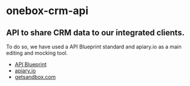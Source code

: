 # onebox-crm-api

## API to share CRM data to our integrated clients.

To do so, we have used a API Blueprint standard and apiary.io as a main editing and mocking tool.
+ [API Blueprint](https://apiblueprint.org/)
+ [apiary.io](https://app.apiary.io/oneboxcrmapi)
+ [getsandbox.com](http://onebox-crm-api.getsandbox.com/)

